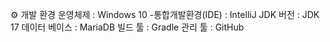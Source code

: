 ⚙ 개발 환경
운영체제 : Windows 10 -통합개발환경(IDE) : IntelliJ
JDK 버전 : JDK 17
데이터 베이스 : MariaDB
빌드 툴 : Gradle
관리 툴 : GitHub
